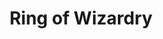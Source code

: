 ---
title: "Ring of Wizardry"

item:
  aura: "Moderate (I) or strong (II&ndash;IV) (no school)"
  casterLevel: "11th (_I_), 14th (_II_), 17th (_III_), 20th (_IV_)"
  prerequisites:
    feats:   ["{% feat_link forge-ring %}"]
    spells:  ["{% spell_link limited-wish %}"]
    special: []
  marketPrice: 0
  marketPriceSpecial: "20,000 gp (_I_), 40,000 gp (_II_), 70,000 gp (_III_), 100,000 gp (_IV_)"
  description: |
    This special ring comes in four kinds (_ring of wizardry I_, _ring of wizardry II_, _ring of wizardry III_, and _ring of wizardry IV_), all of them useful only to arcane spellcasters. The wearer's arcane spells per day are doubled for one specific spell level. A _ring of wizardry I_ doubles 1st-level spells, a _ring of wizardry II_ doubles 2nd-level spells, a _ring of wizardry III_ doubles 3rd-level spells, and a _ring of wizardry IV_ doubles 4th-level spells. Bonus spells from high ability scores or school specialization are not doubled.
---